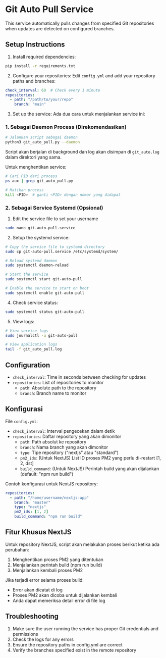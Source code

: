 # Git Auto Pull Service

This service automatically pulls changes from specified Git repositories when updates are detected on configured branches.

## Setup Instructions

1. Install required dependencies:
```bash
pip install -r requirements.txt
```

2. Configure your repositories:
Edit `config.yml` and add your repository paths and branches:
```yaml
check_interval: 60  # Check every 1 minute
repositories:
  - path: "/path/to/your/repo"
    branch: "main"
```

3. Set up the service:
Ada dua cara untuk menjalankan service ini:

### 1. Sebagai Daemon Process (Direkomendasikan)
```bash
# Jalankan script sebagai daemon
python3 git_auto_pull.py --daemon
```

Script akan berjalan di background dan log akan disimpan di `git_auto.log` dalam direktori yang sama.

Untuk menghentikan service:
```bash
# Cari PID dari process
ps aux | grep git_auto_pull.py

# Matikan process
kill <PID>  # ganti <PID> dengan nomor yang didapat
```

### 2. Sebagai Service Systemd (Opsional)

1. Edit the service file to set your username
```bash
sudo nano git-auto-pull.service
```

2. Setup the systemd service:
```bash
# Copy the service file to systemd directory
sudo cp git-auto-pull.service /etc/systemd/system/

# Reload systemd daemon
sudo systemctl daemon-reload

# Start the service
sudo systemctl start git-auto-pull

# Enable the service to start on boot
sudo systemctl enable git-auto-pull
```

4. Check service status:
```bash
sudo systemctl status git-auto-pull
```

5. View logs:
```bash
# View service logs
sudo journalctl -u git-auto-pull

# View application logs
tail -f git_auto_pull.log
```

## Configuration

- `check_interval`: Time in seconds between checking for updates
- `repositories`: List of repositories to monitor
  - `path`: Absolute path to the repository
  - `branch`: Branch name to monitor

## Konfigurasi

File `config.yml`:
- `check_interval`: Interval pengecekan dalam detik
- `repositories`: Daftar repository yang akan dimonitor
  - `path`: Path absolut ke repository
  - `branch`: Nama branch yang akan dimonitor
  - `type`: Tipe repository ("nextjs" atau "standard")
  - `pm2_ids`: (Untuk NextJS) List ID proses PM2 yang perlu di-restart [1, 2, dst]
  - `build_command`: (Untuk NextJS) Perintah build yang akan dijalankan (default: "npm run build")

Contoh konfigurasi untuk NextJS repository:
```yaml
repositories:
  - path: "/home/username/nextjs-app"
    branch: "master"
    type: "nextjs"
    pm2_ids: [1, 2]
    build_command: "npm run build"
```

## Fitur Khusus NextJS

Untuk repository NextJS, script akan melakukan proses berikut ketika ada perubahan:
1. Menghentikan proses PM2 yang ditentukan
2. Menjalankan perintah build (npm run build)
3. Menjalankan kembali proses PM2

Jika terjadi error selama proses build:
- Error akan dicatat di log
- Proses PM2 akan dicoba untuk dijalankan kembali
- Anda dapat memeriksa detail error di file log

## Troubleshooting

1. Make sure the user running the service has proper Git credentials and permissions
2. Check the logs for any errors
3. Ensure the repository paths in config.yml are correct
4. Verify the branches specified exist in the remote repository
